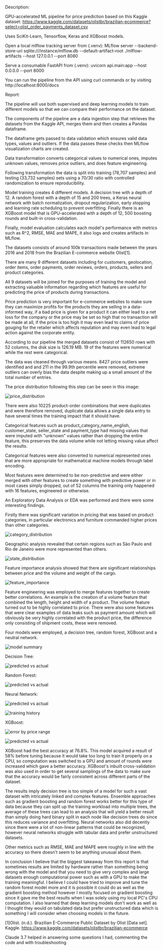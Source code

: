 Description:

GPU-accelerated ML pipeline for price prediction based on this Kaggle dataset: https://www.kaggle.com/datasets/olistbr/brazilian-ecommerce?select=olist_order_payments_dataset.csv

Uses SciKit-Learn, Tensorflow, Keras and XGBoost models.

Open a local mlflow tracking server from (.venv): MLflow server --backend-store-uri sqlite:///instance/mlflow.db --default-artifact-root ./mlflow-artifacts --host 127.0.0.1 --port 8080

Serve a consumable FastAPI from (.venv): uvicorn api.main:app --host 0.0.0.0 --port 8000

You can run the pipeline from the API using curl commands or by visiting http://localhost:8000/docs

Report:

The pipeline will use both supervised and deep learning models to train different models so that we can compare their performance on the dataset.

The components of the pipeline are a data ingestion step that retrieves the datasets from the Kaggle API, merges them and then creates a Pandas dataframe.

The dataframe gets passed to data validation which ensures valid data types, values and outliers. If the data passes these checks then MLflow visualization charts are created.

Data transformation converts categorical values to numerical ones, imputes unknown values, removes price outliers, and does feature engineering.

Following transformation the data is split into training (78,707 samples) and testing (33,732 samples) sets using a 70/30 ratio with controlled randomization to ensure reproducibility.

Model training creates 4 different models. A decision tree with a depth of 12. A random forest with a depth of 15 and 200 trees, a Keras neural network with batch normalization, dropout regularization, early stopping and learning rate scheduling to prevent overfitting. Finally there is an XGBoost model that is GPU-accelerated with a depth of 12, 500 boosting rounds and built-in cross-validation.

Finally, model evaluation calculates each model's performance with metrics such as R^2, RMSE, MAE and MAPE, it also logs and creates artifacts in MLflow.

The datasets consists of around 100k transactions made between the years 2016 and 2018 from the Brazilian E-commerce website Olist[1].

There are many 9 different datasets including for customers, geolocation, order items, order payments, order reviews, orders, products, sellers and product categories.

All 9 datasets will be joined for the purposes of training the model and extracting valuable information regarding which features are useful for predicting the price of products during transactions.

Price prediction is very important for e-commerce websites to make sure they can maximize profits for the products they are selling in a data-informed way, if a bad price is given for a product
it can either lead to a net loss for the company or the price may be set so high that no transaction will be made at all, if the price is too high it may even lead to
claims of price gouging for the retailer which affects reputation and may even lead to legal action against the corporate entity.

According to our pipeline the merged datasets consist of 112650 rows with 52 columns, the disk size is 126.19 MB. 19 of the features were numerical while the rest were categorical.

The data was cleaned through various means. 8427 price outliers were identified and and 211 in the 99.9th percentile were removed, 
extreme outliers can overly bias the data despite making up a small amount of the total number of entries.

The price distribution following this step can be seen in this image:

![price_distribution](https://raw.githubusercontent.com/AmiDug/BrazilPipeline/refs/heads/master/documents/price_distribution.png)

There were also 10225 product-order combinations that were duplicates and were therefore removed, duplicate data allows a single data entry to have several times the training impact that it should have.

Categorical features such as product_category_name_english, customer_state, seller_state and payment_type had missing values that were imputed with "unknown" values rather than dropping the entire feature,
this preserves the data volume while not letting missing value affect the results.

Categorical features were also converted to numerical represented ones that are more appropriate for mathematical machine models through label encoding.

Most features were determined to be non-predictive and were either merged with other features to create something with predictive power or in most cases simply dropped, 
out of 52 columns the training only happened with 16 features, engineered or otherwise.

An Exploratory Data Analysis or EDA was performed and there were some interesting findings.

Firstly there was significant variation in pricing that was based on product categories, in particular electronics and furniture commanded higher prices than other categories.

![category_distribution](https://raw.githubusercontent.com/AmiDug/BrazilPipeline/refs/heads/master/documents/category_distribution.png)

Geographic analysis revealed that certain regions such as São Paulo and Rio de Janeiro were more represented than others.

![state_distribution](https://raw.githubusercontent.com/AmiDug/BrazilPipeline/refs/heads/master/documents/state_distribution.png)

Feature importance analysis showed that there are significant relationships between price and the volume and weight of the cargo.

![feature_importance](https://raw.githubusercontent.com/AmiDug/BrazilPipeline/refs/heads/master/documents/xgb_feature_importance.png)

Feature engineering was employed to merge features together to create better correlations. An example is the creation of a volume feature that combined the length, height and width of a product. The volume feature turned out to be highly correlated to price.
There were also some features that were clear examples of data leaks such as payment amount which will obviously be very highly correlated with the product price, the difference only consisting of shipment costs, these were removed.

Four models were employed, a decision tree, random forest, XGBoost and a neutral network.

![model summary](https://raw.githubusercontent.com/AmiDug/BrazilPipeline/refs/heads/master/documents/model_summary.png)

Decision Tree:

![predicted vs actual](https://github.com/user-attachments/assets/fe2c6eee-3fb7-4cf6-b6bb-66badb26db8f)

Random Forest:

![predicted vs actual](https://github.com/user-attachments/assets/6c6fcdb6-f6db-456a-98cb-53075e5dd418)

Neural Network:

![predicted vs actual](https://github.com/user-attachments/assets/cfcaff43-ec58-4ded-865b-0478fee47637)

![training history](https://github.com/user-attachments/assets/98bb06d4-c505-4463-91b1-825882b4baaa)

XGBoost:

![error by price range](https://github.com/user-attachments/assets/9a480d9c-89f8-4117-8fd6-49f0705b3cb2)

![predicted vs actual](https://github.com/user-attachments/assets/06b9058c-7fcf-4e02-aa1b-5480c974c342)

XGBoost had the best accuracy at 76.8%. This model acquired a result of 58% before tuning because it would take too long to train it properly on a CPU, so computation was switched to a GPU and amount of rounds were increased which gave a better accuracy.
XGBoost's inbuilt cross-validation was also used in order to get several samplings of the data to make sure that the accuracy would be fairly consistent across different parts of the dataset.

The results imply decision tree is too simple of a model for such a vast dataset with intricately linked and complex features. Ensemble approaches such as gradient boosting and random forest works better for this type of data because they can split up the 
training workload into multiple trees, the average of these trees can lead to an analysis that will yield a better result than simply doing hard binary split in each node like decision trees do since this reduces variance and overfitting. Neural networks also did decently since there were a lot of non-linear patterns that could be recognized, however neural networks struggle with tabular data and prefer unstructured datasets.

Other metrics such as RMSE, MAE and MAPE were roughly in line with the accuracy so there doesn't seem to be anything unusual about them.

In conclusion I believe that the biggest takeaway from this report is that sometimes results are limited by hardware rather than something being wrong with the model and that you need to give very complex and large datasets enough computational
power such as with a GPU to make the training meaningful. I believe I could have tried to improve and tune the random forest model more and it is possible it could do as well as the gradient boosting method however I mostly focused on gradient boosting since it gave
me the best results when I was solely using my local PC's CPU computation. I also learned that deep learning models don't work as well as I thought they would on tabulated data but prefer unstructured data which is something I will consider when choosing models in the future.

[1]Olist. (n.d.). Brazilian E-Commerce Public Dataset by Olist [Data set]. Kaggle. https://www.kaggle.com/datasets/olistbr/brazilian-ecommerce

Claude 3.7 helped in answering some questions I had, commenting the code and with troubleshooting
